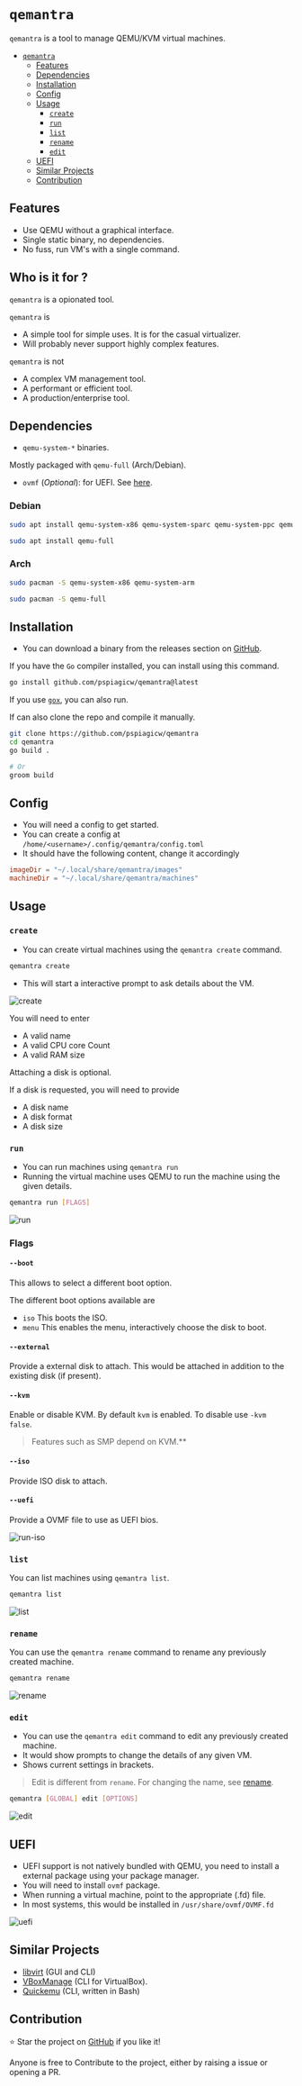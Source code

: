 # `qemantra`

`qemantra` is a tool to manage QEMU/KVM virtual machines.

<!-- TOC start (generated with https://github.com/derlin/bitdowntoc) -->

- [`qemantra`](#qemantra)
   * [Features](#features)
   * [Dependencies](#dependencies)
   * [Installation](#installation)
   * [Config](#config)
   * [Usage](#usage)
      + [`create`](#create)
      + [`run`](#run)
      + [`list`](#list)
      + [`rename`](#rename)
      + [`edit`](#edit)
   * [UEFI](#uefi)
   * [Similar Projects](#similar-projects)
   * [Contribution](#contribution)

<!-- TOC end -->

## Features

- Use QEMU without a graphical interface.
- Single static binary, no dependencies.
- No fuss, run VM's with a single command.

## Who is it for ?

`qemantra` is a opionated tool.

`qemantra` is 
- A simple tool for simple uses. It is for the casual virtualizer.
- Will probably never support highly complex features. 

`qemantra` is not
- A complex VM management tool.
- A performant or efficient tool.
- A production/enterprise tool. 

## Dependencies

- `qemu-system-*` binaries.

Mostly packaged with `qemu-full` (Arch/Debian).

- `ovmf` (*Optional*): for UEFI. See [here](#uefi).

### Debian

```sh
sudo apt install qemu-system-x86 qemu-system-sparc qemu-system-ppc qemu-system-arm
```

```sh
sudo apt install qemu-full
```

### Arch

```sh
sudo pacman -S qemu-system-x86 qemu-system-arm
```

```sh
sudo pacman -S qemu-full
```

## Installation

- You can download a binary from the releases section on [GitHub](https://github.com/pspiagicw/qemantra/releases).

If you have the `Go` compiler installed, you can install using this command.

```sh
go install github.com/pspiagicw/qemantra@latest
```

If you use [`gox`](https://github.com/pspiagicw/gox), you can also run.

If can also clone the repo and compile it manually.

```sh
git clone https://github.com/pspiagicw/qemantra
cd qemantra
go build .

# Or
groom build
```

## Config

- You will need a config to get started. 
- You can create a config at `/home/<username>/.config/qemantra/config.toml`
- It should have the following content, change it accordingly

```toml
imageDir = "~/.local/share/qemantra/images"
machineDir = "~/.local/share/qemantra/machines"
```

## Usage

###  `create`
- You can create virtual machines using the `qemantra create` command.
  
```sh
qemantra create
```

- This will start a interactive prompt to ask details about the VM.

![create](./gifs/create.gif)

You will need to enter 
  - A valid name
  - A valid CPU core Count
  - A valid RAM size

Attaching a disk is optional. 

If a disk is requested, you will need to provide
  - A disk name
  - A disk format
  - A disk size

### `run`

- You can run machines using `qemantra run`
- Running the virtual machine uses QEMU to run the machine using the given details.

```sh
qemantra run [FLAGS]
```
![run](./gifs/run.gif)

### Flags

#### `--boot`

This allows to select a different boot option.

The different boot options available are
- `iso` This boots the ISO.
- `menu` This enables the menu, interactively choose the disk to boot.

#### `--external`

Provide a external disk to attach. This would be attached in addition to the existing disk (if present).

#### `--kvm`

Enable or disable KVM. By default `kvm` is enabled. To disable use `-kvm false`.

> Features such as SMP depend on KVM.**

#### `--iso`

Provide ISO disk to attach.

#### `--uefi`

Provide a OVMF file to use as UEFI bios.

![run-iso](./gifs/run-iso.gif)

### `list`

You can list machines using `qemantra list`.

```sh
qemantra list 
```

![list](./gifs/list.gif)

### `rename`

You can use the `qemantra rename` command to rename any previously created machine.

```sh
qemantra rename 
```

![rename](./gifs/rename.gif)


### `edit`

- You can use the `qemantra edit` command to edit any previously created machine.
- It would show prompts to change the details of any given VM.
- Shows current settings in brackets.

>  Edit is different from `rename`. For changing the name, see [rename](#rename).

```sh
qemantra [GLOBAL] edit [OPTIONS]
```

![edit](./gifs/edit.gif)

## UEFI

- UEFI support is not natively bundled with QEMU, you need to install a external package using your package manager.
- You will need to install `ovmf` package.
- When running a virtual machine, point to the appropriate (.fd) file.
- In most systems, this would be installed in `/usr/share/ovmf/OVMF.fd`

![uefi](./gifs/run-uefi.gif)

## Similar Projects

- [libvirt](libvirt.org) (GUI and CLI)
- [VBoxManage](https://docs.oracle.com/en/virtualization/virtualbox/7.0/user/vboxmanage.html#vboxmanage) (CLI for VirtualBox).
- [Quickemu](https://github.com/quickemu-project/quickemu) (CLI, written in Bash)

## Contribution

⭐ Star the project on [GitHub](https://github.com/pspiagicw/qemantra) if you like it!

Anyone is free to Contribute to the project, either by raising a issue or opening a PR.
